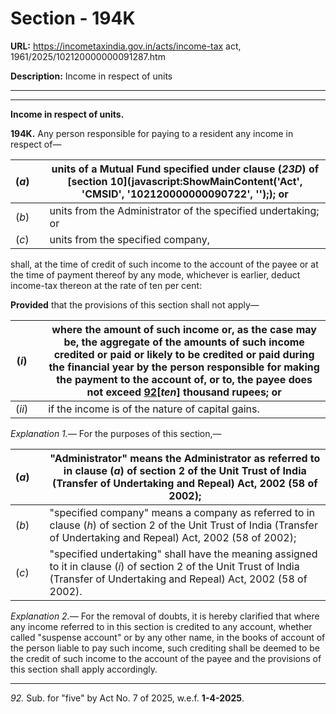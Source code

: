 # Section - 194K

**URL:** https://incometaxindia.gov.in/acts/income-tax act, 1961/2025/102120000000091287.htm

**Description:** Income in respect of units

---

****

**Income in respect of units.**

**194K.** Any person responsible for paying to a resident any income in respect of—

(_a_)|  |  units of a Mutual Fund specified under clause (_23D_) of [section 10](javascript:ShowMainContent\('Act', 'CMSID', '102120000000090722', ''\);); or  
---|---|---  
(_b_)|  |  units from the Administrator of the specified undertaking; or  
(_c_)|  |  units from the specified company,  
  
shall, at the time of credit of such income to the account of the payee or at the time of payment thereof by any mode, whichever is earlier, deduct income-tax thereon at the rate of ten per cent:

**Provided** that the provisions of this section shall not apply—

(_i_)|  |  where the amount of such income or, as the case may be, the aggregate of the amounts of such income credited or paid or likely to be credited or paid during the financial year by the person responsible for making the payment to the account of, or to, the payee does not exceed [92](javascript:ShowFootnote\('fn92'\);)**[**_ten_**]** thousand rupees; or  
---|---|---  
(_ii_)|  |  if the income is of the nature of capital gains.  
  
_Explanation 1.—_ For the purposes of this section,—

(_a_)|  |  "Administrator" means the Administrator as referred to in clause (_a_) of section 2 of the Unit Trust of India (Transfer of Undertaking and Repeal) Act, 2002 (58 of 2002);  
---|---|---  
(_b_)|  |  "specified company" means a company as referred to in clause (_h_) of section 2 of the Unit Trust of India (Transfer of Undertaking and Repeal) Act, 2002 (58 of 2002);  
(_c_)|  |  "specified undertaking" shall have the meaning assigned to it in clause (_i_) of section 2 of the Unit Trust of India (Transfer of Undertaking and Repeal) Act, 2002 (58 of 2002).  
  
_Explanation 2.—_ For the removal of doubts, it is hereby clarified that where any income referred to in this section is credited to any account, whether called "suspense account" or by any other name, in the books of account of the person liable to pay such income, such crediting shall be deemed to be the credit of such income to the account of the payee and the provisions of this section shall apply accordingly.

* * *

_92._ Sub. for "five" by Act No. 7 of 2025, w.e.f. **1-4-2025**.